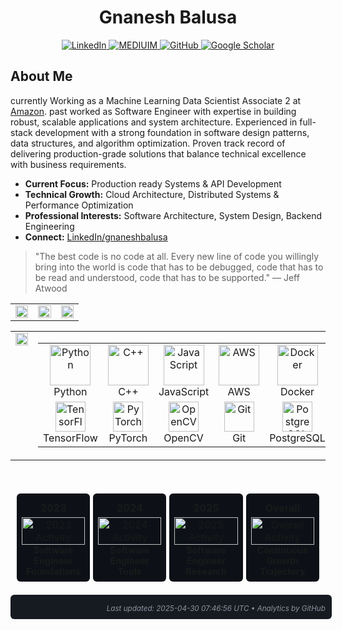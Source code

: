 
<h1 align="center">Gnanesh Balusa</h1>
<!-- <h3 align="center">Research AI Software Engineer | TIHAN, IIT Hyderabad & Trainee @McKnisey & Company</h3> -->

<p align="center">
  <!-- Profile views badge (optional, currently commented out) -->
  <!-- <img src="https://komarev.com/ghpvc/?username=gnanesh-16&label=Profile%20views&color=brightgreen&style=for-the-badge" alt="profile views" /> -->

  <!-- Social badges -->
  <a href="https://www.linkedin.com/in/gnaneshbalusa" target="_blank">
    <img src="https://img.shields.io/badge/LinkedIn-0077B5?style=for-the-badge&logo=linkedin&logoColor=white" alt="LinkedIn">
  </a>
  <a href="https://gnanesh-balusa-portfolio.vercel.app" target="_blank">
    <img src="https://img.shields.io/badge/Portfolio-000000?style=for-the-badge&logo=About.me&logoColor=white" alt="MEDIUIM">
  </a>
  <a href="https://github.com/gnanesh-16" target="_blank">
    <img src="https://img.shields.io/badge/GitHub-100000?style=for-the-badge&logo=github&logoColor=white" alt="GitHub">
  </a>
  <a href="https://scholar.google.com/citations?user=3NC81YIAAAAJ&hl=en" target="_blank">
    <img src="https://img.shields.io/badge/Google_Scholar-4285F4?style=for-the-badge&logo=google-scholar&logoColor=white" alt="Google Scholar">
  </a>
</p>


 <!-- <p align="center">
  <img src="https://github-profile-trophy.vercel.app/?username=gnanesh-16&theme=darkhub&row=1&column=6&margin-w=15&no-frame=true&no-bg=true" alt="Trophies" />
</p> -->

<!-------------About Me-------------------------------------->
## About Me

currently Working as a Machine Learning Data Scientist Associate 2 at [Amazon](https://www.aboutamazon.com/).
past worked as Software Engineer with expertise in building robust, scalable applications and system architecture. Experienced in full-stack development with a strong foundation in software design patterns, data structures, and algorithm optimization. Proven track record of delivering production-grade solutions that balance technical excellence with business requirements.

- **Current Focus:** Production ready Systems & API Development
- **Technical Growth:** Cloud Architecture, Distributed Systems & Performance Optimization
- **Professional Interests:** Software Architecture, System Design, Backend Engineering
- **Connect:** [LinkedIn/gnaneshbalusa](https://linkedin.com/in/gnaneshbalusa)

> "The best code is no code at all. Every new line of code you willingly bring into the world is code that has to be debugged, code that has to be read and understood, code that has to be supported." — Jeff Atwood



<!---------------------------------

<!-- GitHub Stats Section -->
<table border="0">
  <tr>
    <td width="33%" valign="top">
      <img width="100%" src="https://github-readme-stats.vercel.app/api?username=gnanesh-16&show_icons=true&theme=radical&hide_border=true&count_private=true" />
    </td>
    <td width="33%" valign="top">
      <img width="100%" src="https://github-profile-summary-cards.vercel.app/api/cards/productive-time?username=gnanesh-16&theme=radical&utcOffset=8" />
    </td>
    <td width="33%" valign="top">
      <img width="100%" src="https://github-readme-stats.vercel.app/api/top-langs/?username=gnanesh-16&layout=compact&theme=radical&hide_border=true" />
    </td>
  </tr>
</table>

<!-- Streak and Tech Stack Side by Side -->
<table border="0" width="100%">
  <tr>
    <td width="40%" valign="top">
      <!-- Current Streak -->
      <img width="100%" src="https://github-readme-streak-stats.herokuapp.com/?user=gnanesh-16&theme=radical&hide_border=true" />
    </td>
    <td width="60%" valign="top">
      <!-- Tech Stack -->
      <table width="100%">
        <tr>
          <td align="center" width="14%">
            <img src="https://techstack-generator.vercel.app/python-icon.svg" alt="Python" width="65" height="65" />
            <br>Python
          </td>
          <td align="center" width="14%">
            <img src="https://techstack-generator.vercel.app/cpp-icon.svg" alt="C++" width="65" height="65" />
            <br>C++
          </td>
          <td align="center" width="14%">
            <img src="https://techstack-generator.vercel.app/js-icon.svg" alt="JavaScript" width="65" height="65" />
            <br>JavaScript
          </td>
          <td align="center" width="14%">
            <img src="https://techstack-generator.vercel.app/aws-icon.svg" alt="AWS" width="65" height="65" />
            <br>AWS
          </td>
          <td align="center" width="14%">
            <img src="https://techstack-generator.vercel.app/docker-icon.svg" alt="Docker" width="65" height="65" />
            <br>Docker
          </td>
          <td align="center" width="14%">
            <img src="https://techstack-generator.vercel.app/kubernetes-icon.svg" alt="Kubernetes" width="65" height="65" />
            <br>Kubernetes
          </td>
          <td align="center" width="14%">
            <img src="https://techstack-generator.vercel.app/java-icon.svg" alt="Java" width="65" height="65" />
            <br>Java
          </td>
        </tr>
        <tr>
          <td align="center" width="14%">
            <img src="https://www.vectorlogo.zone/logos/tensorflow/tensorflow-icon.svg" alt="TensorFlow" width="48" height="48" />
            <br>TensorFlow
          </td>
          <td align="center" width="14%">
            <img src="https://www.vectorlogo.zone/logos/pytorch/pytorch-icon.svg" alt="PyTorch" width="48" height="48" />
            <br>PyTorch
          </td>
          <td align="center" width="14%">
            <img src="https://www.vectorlogo.zone/logos/opencv/opencv-icon.svg" alt="OpenCV" width="48" height="48" />
            <br>OpenCV
          </td>
          <td align="center" width="14%">
            <img src="https://www.vectorlogo.zone/logos/git-scm/git-scm-icon.svg" alt="Git" width="48" height="48" />
            <br>Git
          </td>
          <td align="center" width="14%">
            <img src="https://www.vectorlogo.zone/logos/postgresql/postgresql-icon.svg" alt="PostgreSQL" width="48" height="48" />
            <br>PostgreSQL
          </td>
          <td align="center" width="14%">
            <img src="https://www.vectorlogo.zone/logos/djangoproject/djangoproject-icon.svg" alt="Django" width="48" height="48" />
            <br>Django
          </td>
          <td align="center" width="14%">
            <img src="https://www.vectorlogo.zone/logos/jupyter/jupyter-icon.svg" alt="Jupyter" width="48" height="48" />
            <br>Jupyter
          </td>
        </tr>
      </table>
    </td>
  </tr>
</table>

<br>

<!-- GitHub Contribution Graph with alternative styling -->
 <!-- <img src="https://github-readme-activity-graph.vercel.app/graph?username=gnanesh-16&theme=github-compact&area=true&hide_border=true" width="100%" alt="Contribution Graph"/> -->

<!-- ------------------------------------------------------------ --->


<div align="center">
  <!-- Yearly Metrics Section -->
  <table style="width:98%; margin-top:15px; border-collapse:separate; border-spacing:5px;">
    <tr>
      <td width="25%" align="center" style="background:#0D1117; border-radius:6px; padding:8px;">
        <h4 style="margin:5px;">2023</h4>
        <img src="https://github-readme-activity-graph.vercel.app/graph?username=gnanesh-16&theme=github-dark&hide_title=true&hide_border=true&area=false&point=39D353&line=39D353&bg_color=0D1117&custom_title=&height=150" width="100%" alt="2023 Activity" />
        <b style="font-size:0.9em;">Software Engineer Foundations</b>
      </td>
      <td width="25%" align="center" style="background:#0D1117; border-radius:6px; padding:8px;">
        <h4 style="margin:5px;">2024</h4>
        <img src="https://github-readme-activity-graph.vercel.app/graph?username=gnanesh-16&theme=github-dark&hide_title=true&hide_border=true&area=false&point=39D353&line=39D353&bg_color=0D1117&custom_title=&height=150" width="100%" alt="2024 Activity" />
        <b style="font-size:0.9em;">Software Engineer Tools</b>
      </td>
      <td width="25%" align="center" style="background:#0D1117; border-radius:6px; padding:8px;">
        <h4 style="margin:5px;">2025</h4>
        <img src="https://github-readme-activity-graph.vercel.app/graph?username=gnanesh-16&theme=github-dark&hide_title=true&hide_border=true&area=false&point=39D353&line=39D353&bg_color=0D1117&custom_title=&height=150&from=2025-01-01&to=2025-12-31" width="100%" alt="2025 Activity" />
        <b style="font-size:0.9em;">Software Engineer Research</b>
      </td>
      <td width="25%" align="center" style="background:#0D1117; border-radius:6px; padding:8px;">
        <h4 style="margin:5px;">Overall</h4>
        <img src="https://github-readme-activity-graph.vercel.app/graph?username=gnanesh-16&theme=github-dark&hide_title=true&hide_border=true&area=true&point=39D353&line=39D353&bg_color=0D1117&custom_title=&height=150" width="100%" alt="Overall Activity" />
        <b style="font-size:0.9em;">Continuous Growth Trajectory</b>
      </td>
    </tr>
  </table>


<!----------------------------------------------------->


  <!-- Professional footer with metrics -->
  <div style="background:#161B22; border-radius:6px; padding:10px; width:98%; margin:10px auto;">
    <div style="display:flex; justify-content:space-between; text-align:left; padding:0 15px;">
    </div>
    <sub style="color:#8B949E; margin-top:5px; display:block; text-align:right;">
      <i>Last updated: 2025-04-30 07:46:56 UTC • Analytics by GitHub</i>
    </sub>
  </div>
</div>

<!-- Last updated: 2025-04-30 07:16:25 UTC by gnanesh-16 -->
